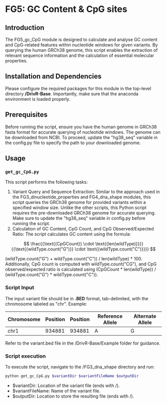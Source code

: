 # FG5: GC Content & CpG sites

## Introduction

The FG5_gc_CpG module is designed to calculate and analyse GC content and CpG-related features within nucleotide windows for given variants. By querying the human GRCh38 genome, this script enables the extraction of relevant sequence information and the calculation of essential molecular properties.

## Installation and Dependencies
Please configure the required packages for this module in the top-level directory **/DrivR-Base**. Importantly, make sure that the anaconda environment is loaded properly.

## Prerequisites
Before running the script, ensure you have the human genome in GRCh38 fasta format for accurate querying of nucleotide windows. The genome can be downloaded from NCBI. To proceed, update the "hg38_seq" variable in the config.py file to specify the path to your downloaded genome.

## Usage

### `get_gc_CpG.py`

This script performs the following tasks:
1. Variant Query and Sequence Extraction: Similar to the approach used in the FG3_dinucleotide_properties and FG4_dna_shape modules, this script queries the GRCh38 genome for provided variants within a specified window size. Unlike the other scripts, this Python script requires the pre-downloaded GRCh38 genome for accurate querying. Make sure to update the "hg38_seq" variable in config.py before running the script.
2. Calculation of GC Content, CpG Count, and CpG Observed/Expected Ratio: The script calculates GC content using the formula:

$$
\frac{{\text{{CpGCount}} \cdot \text{{len(wildType)}}}}{{\text{{wildType.count("G")}} \cdot \text{{wildType.count("C")}}}}
$$

   (wildType.count("G") + wildType.count("C")) / len(wildType) * 100. Additionally, CpG count is computed with wildType.count("CG"), and CpG observed/expected ratio is calculated using (CpGCount * len(wildType)) / (wildType.count("G") * wildType.count("C")).

### Script Input

The input variant file should be in **.BED** format, tab-delimited, with the chromosome labeled as "chr". Example:

| Chromosome | Position | Position | Reference Allele | Alternate Allele |
| ---------- | -------- | -------- | ---------------- | ---------------- |
|    chr1    |  934881  |  934881  |        A         |         G        | 

Refer to the variant.bed file in the /DrivR-Base/Example folder for guidance.

### Script execution
To execute the script, navigate to the /FG3_dna_shape directory and run:

```bash
python get_gc_CpG.py $variantDir $variantFileName $outputDir
```

* $variantDir: Location of the variant file (ends with /).
* $variantFileName: Name of the variant file.
* $outputDir: Location to store the resulting file (ends with /).
